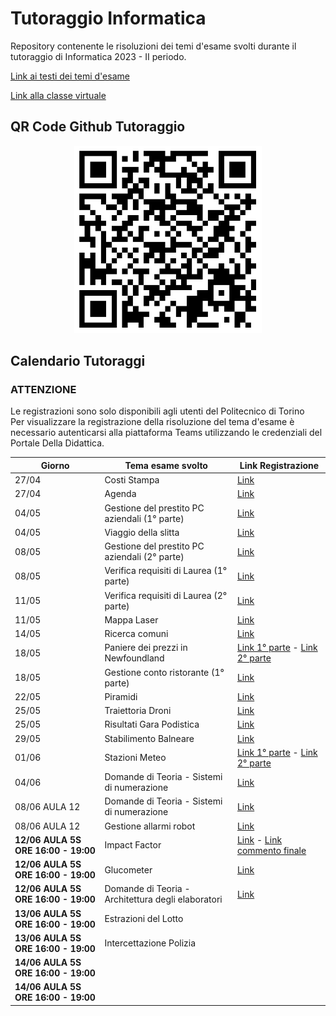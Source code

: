 

# Tutoraggio Informatica
Repository contenente le risoluzioni dei temi d'esame svolti durante il tutoraggio di Informatica 2023 - II periodo.<br>

[Link ai testi dei temi d'esame](https://github.com/polito-info-2022/Esempi-esame)

[Link alla classe virtuale](https://teams.microsoft.com/dl/launcher/launcher.html?url=%2F_%23%2Fl%2Fmeetup-join%2F19%3Ameeting_ZmVjOWIwNzAtOTJjMy00N2YwLWIwNDYtMjYxODAyNWU3NDI1%40thread.v2%2F0%3Fcontext%3D%257b%2522Tid%2522%253a%25222a05ac92-2049-4a26-9b34-897763efc8e2%2522%252c%2522Oid%2522%253a%2522ed8ef391-9437-45f1-aa9f-374afc00ec34%2522%257d%26anon%3Dtrue&type=meetup-join&deeplinkId=642c5aa9-0fcf-4760-9654-616c53bff424&directDl=true&msLaunch=true&enableMobilePage=true&suppressPrompt=true)

## QR Code Github Tutoraggio
<p align="center">
<img src="./qrcode.png"  width="300" height="300">
</p>

## Calendario Tutoraggi

### ATTENZIONE
Le registrazioni sono solo disponibili agli utenti del Politecnico di Torino <br>
Per visualizzare la registrazione della risoluzione del tema d'esame è necessario autenticarsi alla piattaforma Teams utilizzando le credenziali del Portale Della Didattica.

|  Giorno|  Tema esame svolto | Link  Registrazione|
|--------|---------------|---------------------|
| 27/04  | Costi Stampa  |[Link](https://politoit-my.sharepoint.com/:v:/g/personal/s308696_studenti_polito_it/ESpObnW93jZHjEKeR_Txt5gBsFAFSv-GDlT9xAzKtBS90Q?e=wP99K2) |
| 27/04  | Agenda        |[Link](https://politoit-my.sharepoint.com/:v:/g/personal/s308696_studenti_polito_it/EbqY9YzAeWJFgWYgJrhzzk0B_D2LpVmkPZiJdWTOoCVFvw?e=abbtWT) |
| 04/05  | Gestione del prestito PC aziendali (1° parte)|[Link](https://politoit-my.sharepoint.com/:v:/g/personal/s308696_studenti_polito_it/EcYz0Y8z_YVHpdUnDudMyuEBkEmLjgDh3Z0md61qTaT5PQ?e=sc1CJs)   |
| 04/05 |  Viaggio della slitta|  [Link](https://politoit-my.sharepoint.com/:v:/g/personal/s308696_studenti_polito_it/Ebsc7cL0qVJOmx5RLUY0u7IBxY3QexQetOk6mabuOOKW_g?e=fnXXKV) |
| 08/05 | Gestione del prestito PC aziendali (2° parte)  |[Link](https://politoit-my.sharepoint.com/:v:/g/personal/s308696_studenti_polito_it/EVmtwdjciTNMrV7vUsSneqIBmNKzd6xAzW04aPBPQIEl2w?e=ICJcG8)|
| 08/05 | Verifica requisiti di Laurea (1° parte)  |[Link](https://politoit-my.sharepoint.com/:v:/g/personal/s308696_studenti_polito_it/EdHUqnOhEwRCgO2RYrO8RWsBqW37QG2lQysyGws2roMxjg?e=tFp6Yh) |
| 11/05 |Verifica requisiti di Laurea (2° parte) |[Link](https://politoit-my.sharepoint.com/:v:/g/personal/s308696_studenti_polito_it/Eey-3qZOfsBBrjjMcVp14IcBQr1WUQjSdB_-KCACgyVXEA?e=qsecbX)
| 11/05 | Mappa Laser|[Link](https://politoit-my.sharepoint.com/:v:/g/personal/s308696_studenti_polito_it/EQlduqUjIb1FqgePmvkrf4oBUeZx8AuTASmzCmBV-mSr3A) |
| 14/05 | Ricerca comuni|[Link](https://politoit-my.sharepoint.com/:v:/g/personal/s308696_studenti_polito_it/Ee83k-WWgV9FqffvGr1qJzQBpYQWcejXB9VlXs-o4KV2bw)|
| 18/05 | Paniere dei prezzi in Newfoundland |[Link 1° parte](https://politoit-my.sharepoint.com/:v:/g/personal/s308696_studenti_polito_it/EYLE0t3-ZS9JsWD0vUJL-AYBGEACcejIRMC3P2YN1HppbA?e=5Vw6Xb)  -  [Link 2° parte](https://politoit-my.sharepoint.com/:v:/g/personal/s308696_studenti_polito_it/ETZHE-AkPqBHg0HvkskmVckBjXFW6NV2KBVW_YRiP8dV9g?e=Fo0PY9) |
| 18/05 | Gestione conto ristorante (1° parte) |[Link](https://politoit-my.sharepoint.com/:v:/g/personal/s308696_studenti_polito_it/EX57xOA07YtDubeeSTkXc_QB5psnPH0VEec-ZvUPFg1qJQ?e=QgeexS) |
| 22/05 | Piramidi |[Link](https://politoit-my.sharepoint.com/:v:/g/personal/s308696_studenti_polito_it/EWp2uxw9d71BvF8wuTOGdEMBbLtrquO67qo_3p1rGAW6bA?e=2PduLx) |
| 25/05 | Traiettoria Droni |[Link](https://politoit-my.sharepoint.com/:v:/g/personal/s308696_studenti_polito_it/Ed3NmRp_GdZNjETI4foEIAUBojrZultyOTd8qyaFGer9ng?e=LTw690) |
| 25/05 | Risultati Gara Podistica|[Link](https://politoit-my.sharepoint.com/:v:/g/personal/s308696_studenti_polito_it/EX7BdqKzqbFJlLxQhMF8D1oB1cslc4alidvIJfw_Ky1HiA?e=7alk07) |
| 29/05 | Stabilimento Balneare|[Link](https://politoit-my.sharepoint.com/:v:/g/personal/s308696_studenti_polito_it/EZLJCysDTFVIrQtZPUOgnkYB6v7BJ6-BT3eKsr5h5wE2Ig?e=Mzut7s)|
| 01/06 | Stazioni Meteo|[Link 1° parte](https://politoit-my.sharepoint.com/:v:/g/personal/s308696_studenti_polito_it/Ee1p_Pj0siFKuE_rNUi--ecBi84mmElVEScFRQZkwdZS7w?e=CDAaTk)  -  [Link 2° parte](https://politoit-my.sharepoint.com/:v:/g/personal/s308696_studenti_polito_it/EdZIGR3-ibNLs-URzZ7YxkwBVT8twW2H6OUpfiuqJkz4nw?e=6mmnDp)|
| 04/06 | Domande di Teoria - Sistemi di numerazione|[Link](https://politoit-my.sharepoint.com/:v:/g/personal/s308696_studenti_polito_it/EVpICDOhiGxJm_gnMd-4Mk4Bn6vpdbZpliFyg7zM5zh_ZQ?e=FwJ0TB) |
| 08/06 AULA 12 | Domande di Teoria - Sistemi di numerazione |[Link](https://politoit-my.sharepoint.com/:v:/g/personal/s308696_studenti_polito_it/ES9ry-QSTHlEmBMwZBdsWmYB-P3TyGe_iyi9Z2UvBpPlsw?e=VvKoza)|
| 08/06 AULA 12 | Gestione allarmi robot |[Link](https://politoit-my.sharepoint.com/:v:/g/personal/s308696_studenti_polito_it/EX7YZRpYgtVNmu1b8n0LcIkB11XSUBvR6dXGWxJPztxBZg?e=D0AVwC)|
| <b>12/06 AULA 5S ORE 16:00 - 19:00</b> | Impact Factor |[Link](https://politoit-my.sharepoint.com/:v:/g/personal/s308696_studenti_polito_it/EcTP_aNqKOpFpiqd9R3xOSABm6deKhSfOHFq63rAWK4udw?e=EahnfJ) - [Link commento finale](https://politoit-my.sharepoint.com/:v:/g/personal/s308696_studenti_polito_it/EdrMjOEw1bxKgnH32Ijyy00BHI1fSzOgOWUohg5orO4myw?e=tZHcpF) |
| <b>12/06 AULA 5S ORE 16:00 - 19:00</b> | Glucometer|[Link](https://politoit-my.sharepoint.com/:v:/g/personal/s308696_studenti_polito_it/EU-yqxTLkg9Nnf_i5TsLQpoB854-TWWd7oGRGIzZY1GqDg?e=0qKbyt)|
| <b>12/06 AULA 5S ORE 16:00 - 19:00</b> | Domande di Teoria - Architettura degli elaboratori |[Link](https://politoit-my.sharepoint.com/:v:/g/personal/s308696_studenti_polito_it/EW8PUcBo4CZOoXrsgFML1nEBpXWeEZWTBwohLvCcr9RhEg?e=TbhdlE)|
| <b>13/06 AULA 5S ORE 16:00 - 19:00</b> | Estrazioni del Lotto||
| <b>13/06 AULA 5S ORE 16:00 - 19:00</b> | Intercettazione Polizia||
| <b>14/06 AULA 5S ORE 16:00 - 19:00</b> ||||
| <b>14/06 AULA 5S ORE 16:00 - 19:00</b> ||||
